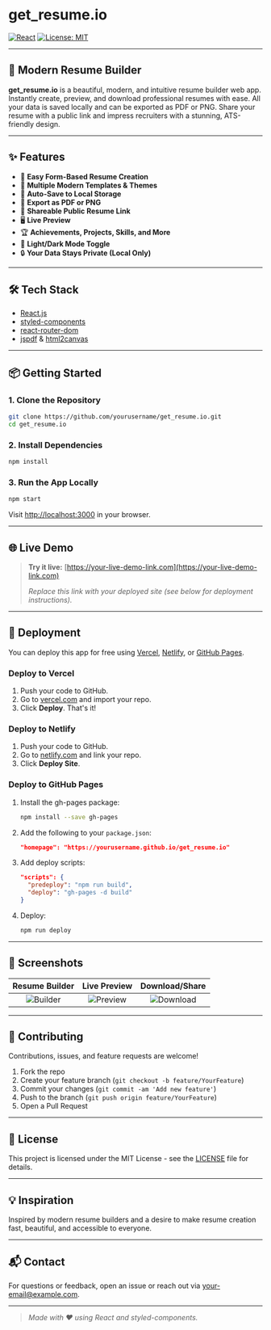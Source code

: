 # get_resume.io

[![React](https://img.shields.io/badge/React-20232A?style=for-the-badge&logo=react&logoColor=61DAFB)](https://reactjs.org/) [![License: MIT](https://img.shields.io/badge/License-MIT-yellow.svg?style=for-the-badge)](LICENSE)

---

## 🚀 Modern Resume Builder

**get_resume.io** is a beautiful, modern, and intuitive resume builder web app. Instantly create, preview, and download professional resumes with ease. All your data is saved locally and can be exported as PDF or PNG. Share your resume with a public link and impress recruiters with a stunning, ATS-friendly design.

---

## ✨ Features

- 📝 **Easy Form-Based Resume Creation**
- 🎨 **Multiple Modern Templates & Themes**
- 💾 **Auto-Save to Local Storage**
- 📄 **Export as PDF or PNG**
- 🔗 **Shareable Public Resume Link**
- 🖥️ **Live Preview**
- 🏆 **Achievements, Projects, Skills, and More**
- 🌙 **Light/Dark Mode Toggle**
- 🔒 **Your Data Stays Private (Local Only)**

---

## 🛠️ Tech Stack

- [React.js](https://reactjs.org/)
- [styled-components](https://styled-components.com/)
- [react-router-dom](https://reactrouter.com/)
- [jspdf](https://github.com/parallax/jsPDF) & [html2canvas](https://github.com/niklasvh/html2canvas)

---

## 📦 Getting Started

### 1. **Clone the Repository**
```bash
git clone https://github.com/yourusername/get_resume.io.git
cd get_resume.io
```

### 2. **Install Dependencies**
```bash
npm install
```

### 3. **Run the App Locally**
```bash
npm start
```
Visit [http://localhost:3000](http://localhost:3000) in your browser.

---

## 🌐 Live Demo

> **Try it live:** [https://your-live-demo-link.com](https://your-live-demo-link.com)
>
> _Replace this link with your deployed site (see below for deployment instructions)._

---

## 🚢 Deployment

You can deploy this app for free using [Vercel](https://vercel.com/), [Netlify](https://www.netlify.com/), or [GitHub Pages](https://pages.github.com/).

### **Deploy to Vercel**
1. Push your code to GitHub.
2. Go to [vercel.com](https://vercel.com/) and import your repo.
3. Click **Deploy**. That's it!

### **Deploy to Netlify**
1. Push your code to GitHub.
2. Go to [netlify.com](https://netlify.com/) and link your repo.
3. Click **Deploy Site**.

### **Deploy to GitHub Pages**
1. Install the gh-pages package:
   ```bash
   npm install --save gh-pages
   ```
2. Add the following to your `package.json`:
   ```json
   "homepage": "https://yourusername.github.io/get_resume.io"
   ```
3. Add deploy scripts:
   ```json
   "scripts": {
     "predeploy": "npm run build",
     "deploy": "gh-pages -d build"
   }
   ```
4. Deploy:
   ```bash
   npm run deploy
   ```

---

## 📸 Screenshots

| Resume Builder | Live Preview | Download/Share |
|:-------------:|:------------:|:--------------:|
| ![Builder](./screenshots/builder.png) | ![Preview](./screenshots/preview.png) | ![Download](./screenshots/download.png) |

---

## 🤝 Contributing

Contributions, issues, and feature requests are welcome!

1. Fork the repo
2. Create your feature branch (`git checkout -b feature/YourFeature`)
3. Commit your changes (`git commit -am 'Add new feature'`)
4. Push to the branch (`git push origin feature/YourFeature`)
5. Open a Pull Request

---

## 📄 License

This project is licensed under the MIT License - see the [LICENSE](LICENSE) file for details.

---

## 💡 Inspiration

Inspired by modern resume builders and a desire to make resume creation fast, beautiful, and accessible to everyone.

---

## 📬 Contact

For questions or feedback, open an issue or reach out via [your-email@example.com](mailto:your-email@example.com).

---

> _Made with ❤️ using React and styled-components._
